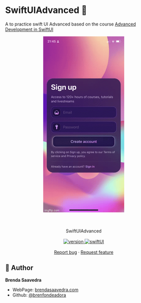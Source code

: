 # SwiftUIAdvanced 👋

A to practice swift UI Advanced based on the course [Advanced Development in SwiftUI](https://designcode.io/swiftui-advanced-building-the-signup-card/)

<p align="center">
<a href="#">
<img src="images/swiftui.gif" align="center"> 
<br><br>
</a>  
<br><br>
     SwiftUIAdvanced
    <br><br>
  <a href="#">
    <img alt="version" src="https://img.shields.io/badge/Version-v1.0-red.svg" />
  </a>
  <a href="#">
    <img alt="swiftUI" src="https://img.shields.io/badge/Swift-UI-blue.svg" />
  </a>
  <br>
    <br>
    <a href="https://github.com/brenfondeadora/SwiftUiAdvanced/issues/new">Report bug</a>
    ·
    <a href="https://github.com/brenfondeadora/SwiftUiAdvanced/issues/new">Request feature</a>
</p>

## 👤 Author

**Brenda Saavedra**

- WebPage: [brendasaavedra.com](http://brendasaavedra.com)
- Github: [@brenfondeadora](https://github.com/brenfondeadora/)
